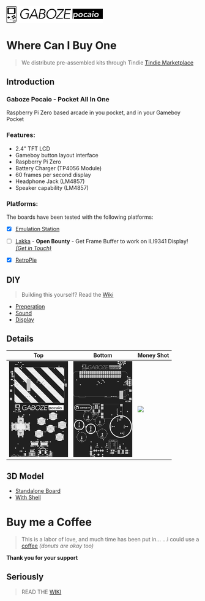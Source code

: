 <img src="images/logo.png" width="50%">

# Where Can I Buy One
> We distribute pre-assembled kits through Tindie
[Tindie Marketplace](https://www.tindie.com/products/thirtytwoteeth/gaboze-pocaio-game-boy-pocket-all-in-one/)

## Introduction

### Gaboze Pocaio - Pocket All In One
Raspberry Pi Zero based arcade in you pocket, and in your Gameboy Pocket

### Features:

* 2.4" TFT LCD
* Gameboy button layout interface
* Raspberry Pi Zero
* Battery Charger (TP4056 Module)
* 60 frames per second display
* Headphone Jack (LM4857)
* Speaker capability (LM4857)



### Platforms:

The boards have been tested with the following platforms:

- [x] [Emulation Station](http://www.emulationstation.org/)
- [ ] [Lakka](http://www.lakka.tv/) - **Open Bounty** - Get Frame Buffer to work on ILI9341 Display! *<u>(Get in Touch)</u>*
- [x] [RetroPie](https://retropie.org.uk/)


## DIY
> Building this yourself? Read the [Wiki](https://github.com/GameboyZero/GabozePocaio/wiki/)
* [Preperation](https://github.com/GameboyZero/GabozePocaio/wiki/DIY---Preperation)
* [Sound](https://github.com/GameboyZero/GabozePocaio/wiki/DIY---Sound-Components)
* [Display](https://github.com/GameboyZero/GabozePocaio/wiki/DIY---TFT-Display)


## Details

| Top                                                          | Bottom                                                       | Money Shot                   |
| ------------------------------------------------------------ | ------------------------------------------------------------ | ---------------------------- |
| <img src="images/eagleUp_GabozePocaio_board_top.png" height="250"> | <img src="images/eagleUp_GabozePocaio_board_bottom.png"  height="250"> | <img src="images/video.gif" height="250"> |


## 3D Model
* [Standalone Board](https://gameboyzero.github.io/GabozePocaio/)
* [With Shell](https://gameboyzero.github.io/GabozePocaio/?shell)

# Buy me a Coffee
> This is a labor of love, and much time has been put in...  ...i could use a [coffee](https://www.paypal.me/32teeth/1usd) *(donuts are okay too)*

**Thank you for your support**

## Seriously
> READ THE [WIKI](https://github.com/GameboyZero/GabozePocaio/wiki/)


